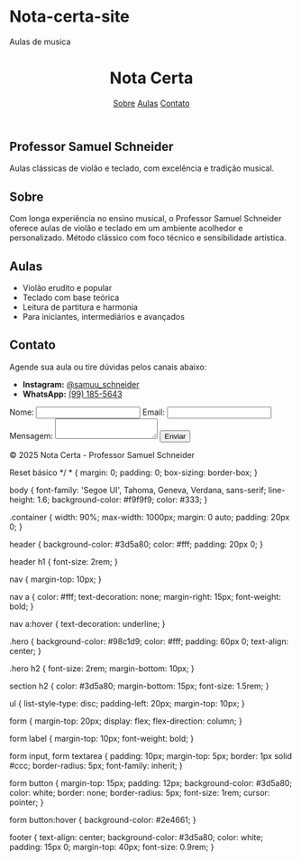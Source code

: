 # Nota-certa-site
Aulas de musica
<!DOCTYPE html><html lang="pt-BR">
<head>
  <meta charset="UTF-8" />
  <meta name="viewport" content="width=device-width, initial-scale=1.0" />
  <title>Nota Certa - Aulas de Música</title>
  <link rel="stylesheet" href="style.css" />
</head>
<body>
  <header>
    <div class="container">
      <h1>Nota Certa</h1>
      <nav>
        <a href="#sobre">Sobre</a>
        <a href="#aulas">Aulas</a>
        <a href="#contato">Contato</a>
      </nav>
    </div>
  </header>  <section class="hero">
    <div class="container">
      <h2>Professor Samuel Schneider</h2>
      <p>Aulas clássicas de violão e teclado, com excelência e tradição musical.</p>
    </div>
  </section>  <section id="sobre" class="container">
    <h2>Sobre</h2>
    <p>Com longa experiência no ensino musical, o Professor Samuel Schneider oferece aulas de violão e teclado em um ambiente acolhedor e personalizado. Método clássico com foco técnico e sensibilidade artística.</p>
  </section>  <section id="aulas" class="container">
    <h2>Aulas</h2>
    <ul>
      <li>Violão erudito e popular</li>
      <li>Teclado com base teórica</li>
      <li>Leitura de partitura e harmonia</li>
      <li>Para iniciantes, intermediários e avançados</li>
    </ul>
  </section>  <section id="contato" class="container">
    <h2>Contato</h2>
    <p>Agende sua aula ou tire dúvidas pelos canais abaixo:</p>
    <ul>
      <li><strong>Instagram:</strong> <a href="https://instagram.com/samuu_schneider" target="_blank">@samuu_schneider</a></li>
      <li><strong>WhatsApp:</strong> <a href="https://wa.me/55991855643" target="_blank">(99) 185-5643</a></li>
    </ul>
    <form>
      <label for="nome">Nome:</label>
      <input type="text" id="nome" name="nome" required />
      <label for="email">Email:</label>
      <input type="email" id="email" name="email" required />
      <label for="mensagem">Mensagem:</label>
      <textarea id="mensagem" name="mensagem" required></textarea>
      <button type="submit">Enviar</button>
    </form>
  </section>  <footer>
    <p>&copy; 2025 Nota Certa - Professor Samuel Schneider</p>
  </footer>
</body>
</html>  Reset básico */
* {
  margin: 0;
  padding: 0;
  box-sizing: border-box;
}

body {
  font-family: 'Segoe UI', Tahoma, Geneva, Verdana, sans-serif;
  line-height: 1.6;
  background-color: #f9f9f9;
  color: #333;
}

.container {
  width: 90%;
  max-width: 1000px;
  margin: 0 auto;
  padding: 20px 0;
}

header {
  background-color: #3d5a80;
  color: #fff;
  padding: 20px 0;
}

header h1 {
  font-size: 2rem;
}

nav {
  margin-top: 10px;
}

nav a {
  color: #fff;
  text-decoration: none;
  margin-right: 15px;
  font-weight: bold;
}

nav a:hover {
  text-decoration: underline;
}

.hero {
  background-color: #98c1d9;
  color: #fff;
  padding: 60px 0;
  text-align: center;
}

.hero h2 {
  font-size: 2rem;
  margin-bottom: 10px;
}

section h2 {
  color: #3d5a80;
  margin-bottom: 15px;
  font-size: 1.5rem;
}

ul {
  list-style-type: disc;
  padding-left: 20px;
  margin-top: 10px;
}

form {
  margin-top: 20px;
  display: flex;
  flex-direction: column;
}

form label {
  margin-top: 10px;
  font-weight: bold;
}

form input,
form textarea {
  padding: 10px;
  margin-top: 5px;
  border: 1px solid #ccc;
  border-radius: 5px;
  font-family: inherit;
}

form button {
  margin-top: 15px;
  padding: 12px;
  background-color: #3d5a80;
  color: white;
  border: none;
  border-radius: 5px;
  font-size: 1rem;
  cursor: pointer;
}

form button:hover {
  background-color: #2e4661;
}

footer {
  text-align: center;
  background-color: #3d5a80;
  color: white;
  padding: 15px 0;
  margin-top: 40px;
  font-size: 0.9rem;
}
